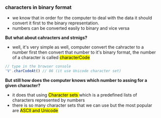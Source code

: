### characters in binary format
- we know that in order for the computer to deal with the data it should convert it first to the binary representation.
- numbers can be converted easily to binary and vice versa

**But what about cahracters and strnigs?**
- well, it's very simple as well, computer convert the cahracter to a number first then convert that number to it's binary format, the number of a character is called <mark>characterCode</mark>
```js
// type in the browser console
'V'.charCodeAt() // 86 (it use Unicode character set)
```

**But still how does the computer knows which number to assing for a given character?**
- it does that using <mark> Character sets </mark> which is a predefined lists of characters represented by numbers
- there is so many character sets that we can use but the most popular are <mark> ASCII and Unicode</mark>
